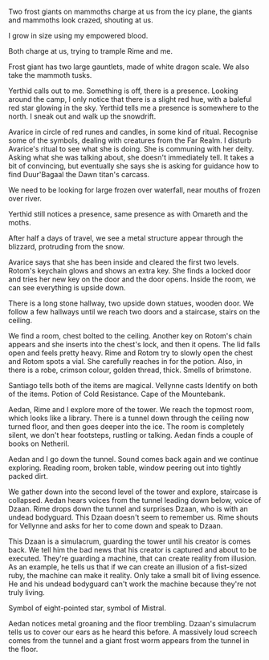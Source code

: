 Two frost giants on mammoths charge at us from the icy plane, the giants and mammoths look crazed, shouting at us.

I grow in size using my empowered blood.

Both charge at us, trying to trample Rime and me.

Frost giant has two large gauntlets, made of white dragon scale. We also take the mammoth tusks.

Yerthid calls out to me. Something is off, there is a presence. Looking around the camp, I only notice that there is a slight red hue, with a baleful red star glowing in the sky. Yerthid tells me a presence is somewhere to the north. I sneak out and walk up the snowdrift.

Avarice in circle of red runes and candles, in some kind of ritual. Recognise some of the symbols, dealing with creatures from the Far Realm. I disturb Avarice's ritual to see what she is doing. She is communing with her deity. Asking what she was talking about, she doesn't immediately tell. It takes a bit of convincing, but eventually she says she is asking for guidance how to find Duur'Bagaal the Dawn titan's carcass.

We need to be looking for large frozen over waterfall, near mouths of frozen over river.

Yerthid still notices a presence, same presence as with Omareth and the moths.

After half a days of travel, we see a metal structure appear through the blizzard, protruding from the snow.

Avarice says that she has been inside and cleared the first two levels. Rotom's keychain glows and shows an extra key. She finds a locked door and tries her new key on the door and the door opens. Inside the room, we can see everything is upside down.

There is a long stone hallway, two upside down statues, wooden door. We follow a few hallways until we reach two doors and a staircase, stairs on the ceiling.

We find a room, chest bolted to the ceiling. Another key on Rotom's chain appears and she inserts into the chest's lock, and then it opens. The lid falls open and feels pretty heavy. Rime and Rotom try to slowly open the chest and Rotom spots a vial. She carefully reaches in for the potion. Also, in there is a robe, crimson colour, golden thread, thick. Smells of brimstone.

Santiago tells both of the items are magical. Vellynne casts Identify on both of the items. Potion of Cold Resistance. Cape of the Mountebank.

Aedan, Rime and I explore more of the tower. We reach the topmost room, which looks like a library. There is a tunnel down through the ceiling now turned floor, and then goes deeper into the ice. The room is completely silent, we don't hear footsteps, rustling or talking. Aedan finds a couple of books on Netheril.

Aedan and I go down the tunnel. Sound comes back again and we continue exploring. Reading room, broken table, window peering out into tightly packed dirt.

We gather down into the second level of the tower and explore, staircase is collapsed. Aedan hears voices from the tunnel leading down below, voice of Dzaan. Rime drops down the tunnel and surprises Dzaan, who is with an undead bodyguard. This Dzaan doesn't seem to remember us. Rime shouts for Vellynne and asks for her to come down and speak to Dzaan.

This Dzaan is a simulacrum, guarding the tower until his creator is comes back. We tell him the bad news that his creator is captured and about to be executed. They're guarding a machine, that can create reality from illusion. As an example, he tells us that if we can create an illusion of a fist-sized ruby, the machine can make it reality. Only take a small bit of living essence. He and his undead bodyguard can't work the machine because they're not truly living.

Symbol of eight-pointed star, symbol of Mistral.

Aedan notices metal groaning and the floor trembling. Dzaan's simulacrum tells us to cover our ears as he heard this before. A massively loud screech comes from the tunnel and a giant frost worm appears from the tunnel in the floor.